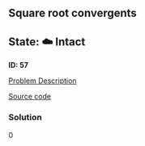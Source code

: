## Square root convergents

## State: :cloud: **Intact**

**ID: 57**

[Problem Description](https://projecteuler.net/problem=57)

[Source code](main.cpp)

### Solution
0